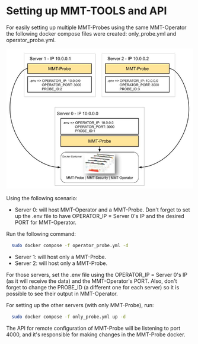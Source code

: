 # Setting up MMT-TOOLS and API

For easily setting up multiple MMT-Probes using the same MMT-Operator the following docker compose files were created: only_probe.yml and operator_probe.yml.

<img src="../imgs/MultiProbes.jpg"/>

Using the following scenario:

* Server 0: will host MMT-Operator and a MMT-Probe. Don't forget to set up the .env file to have OPERATOR_IP = Server 0's IP and the desired PORT for MMT-Operator.

Run the following command:

```bash
  sudo docker compose -f operator_probe.yml -d
```

* Server 1: will host only a MMT-Probe.
* Server 2: will host only a MMT-Probe.

For those servers, set the .env file using the OPERATOR_IP = Server 0's IP (as it will receive the data) and the MMT-Operator's PORT. Also, don't forget to change the PROBE_ID (a different one for each server) so it is possible to see their output in MMT-Operator. 

For setting up the other servers (with only MMT-Probe), run:
```bash
  sudo docker compose -f only_probe.yml up -d
```

The API for remote configuration of MMT-Probe will be listening to port 4000, and it's responsible for making changes in the MMT-Probe docker.

